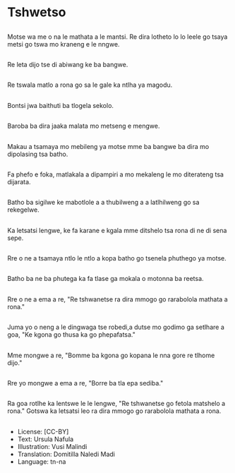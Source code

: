 # Tshwetso

##
Motse wa me o na le mathata a le mantsi. Re dira lotheto lo lo leele go tsaya metsi go tswa mo kraneng e le nngwe.

##
Re leta dijo tse di abiwang ke ba bangwe.

##
Re tswala matlo a rona go sa le gale ka ntlha ya magodu.

##
Bontsi jwa baithuti ba tlogela sekolo.

##
Baroba ba dira jaaka malata mo metseng e mengwe.

##
Makau a tsamaya mo mebileng ya motse mme ba bangwe ba dira mo dipolasing tsa batho.

##
Fa phefo e foka, matlakala a dipampiri a mo mekaleng le mo diterateng tsa dijarata.

##
Batho ba sigilwe ke mabotlole a a thubilweng a a latlhilweng go sa rekegelwe.

##
Ka letsatsi lengwe, ke fa karane e kgala mme ditshelo tsa rona di ne di sena sepe.

##
Rre o ne a tsamaya ntlo le ntlo a kopa batho go tsenela phuthego ya motse.

##
Batho ba ne ba phutega ka fa tlase ga mokala o motonna ba reetsa.

##
Rre o ne a ema a re, "Re tshwanetse ra dira mmogo go rarabolola mathata a rona."

##
Juma yo o neng a le dingwaga tse robedi,a dutse mo godimo ga setlhare
a goa, "Ke kgona go thusa ka go phepafatsa."

##
Mme mongwe a re, "Bomme ba kgona go kopana le nna gore re tlhome dijo."

##
Rre yo mongwe a ema a re, "Borre ba tla epa sediba."

##
Ra goa rotlhe ka lentswe le le lengwe, "Re tshwanetse go fetola matshelo a rona." Gotswa ka letsatsi leo ra dira mmogo go rarabolola mathata a rona.

##
* License: [CC-BY]
* Text: Ursula Nafula
* Illustration: Vusi Malindi
* Translation: Domitilla Naledi Madi
* Language: tn-na
